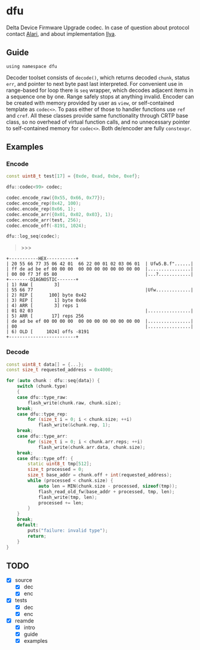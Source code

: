 # dfu

Delta Device Firmware Upgrade codec. In case of question about protocol contact [Alari][1], and about implementation [Ilya][2].

## Guide

`using namespace dfu`

Decoder toolset consists of `decode()`, which returns decoded `chunk`, status `err`, and pointer to next byte past last interpreted. For convenient use in range-based for loop there is `seq` wrapper, which decodes adjacent items in a sequence one by one. Range safely stops at anything invalid. Encoder can be created with memory provided by user as `view`, or self-contained template as `codec<>`. To pass either of those to handler functions use `ref` and `cref`. All these classes provide same functionality through CRTP base class, so no overhead of virtual function calls, and no unnecessary pointer to self-contained memory for `codec<>`. Both de/encoder are fully `constexpr`.

## Examples

### Encode 

```cpp
const uint8_t test[17] = {0xde, 0xad, 0xbe, 0xef};

dfu::codec<99> codec;

codec.encode_raw({0x55, 0x66, 0x77});
codec.encode_rep(0x42, 100);
codec.encode_rep(0x66, 1);
codec.encode_arr({0x01, 0x02, 0x03}, 1);
codec.encode_arr(test, 256);
codec.encode_off(-8191, 1024);

dfu::log_seq(codec);
```
> \>\>\>
```
+-----------HEX-----------+
| 20 55 66 77 35 06 42 01  66 22 00 01 02 03 06 01  | Ufw5.B.f"......|
| ff de ad be ef 00 00 00  00 00 00 00 00 00 00 00  |................|
| 00 00 f7 3f 05 80                                 |...?............|
+--------DIAGNOSTIC-------+
| 1) RAW [        3] 
| 55 66 77                                          |Ufw.............|
| 2) REP [      100] byte 0x42 
| 3) REP [        1] byte 0x66 
| 4) ARR [        3] reps 1 
| 01 02 03                                          |................|
| 5) ARR [       17] reps 256 
| de ad be ef 00 00 00 00  00 00 00 00 00 00 00 00  |................|
| 00                                                |................|
| 6) OLD [     1024] offs -8191 
+-------------------------+
```

### Decode 

```cpp
const uint8_t data[] = {...};
const size_t requested_address = 0x4000;

for (auto chunk : dfu::seq{data}) {
    switch (chunk.type)
    {
    case dfu::type_raw:
        flash_write(chunk.raw, chunk.size);
    break;
    case dfu::type_rep:
        for (size_t i = 0; i < chunk.size; ++i)
            flash_write(&chunk.rep, 1);
    break;
    case dfu::type_arr:
        for (size_t i = 0; i < chunk.arr.reps; ++i)
            flash_write(chunk.arr.data, chunk.size);
    break;
    case dfu::type_off: {
        static uint8_t tmp[512];
        size_t processed = 0;
        size_t base_addr = chunk.off + int(requested_address);
        while (processed < chunk.size) {
            auto len = MIN(chunk.size - processed, sizeof(tmp));
            flash_read_old_fw(base_addr + processed, tmp, len);
            flash_write(tmp, len);
            processed += len;
        }
    }
    break;
    default:
        puts("failure: invalid type");
        return;
    }
}
```

## TODO

- [x] source
    - [x] dec
    - [x] enc
- [x] tests
    - [x] dec
    - [x] enc
- [x] reamde
    - [x] intro
    - [x] guide
    - [x] examples

[1]: https://github.com/AlariOis
[2]: https://github.com/nth-eye